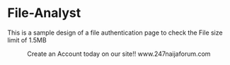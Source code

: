 # File-Analyst
This is a sample design of a file authentication page to check the File size limit of 1.5MB
<center>Create an Account today on our site!! www.247naijaforum.com </center>
